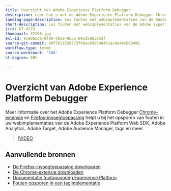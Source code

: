 ```yaml
---
title: Overzicht van Adobe Experience Platform Debugger
description: Leer hoe u met de Adobe Experience Platform Debugger Chrome-extensie en de Firefox-invoegtoepassing fouten kunt opsporen in uw webimplementaties van de Adobe Experience Platform Web SDK, Adobe Analytics, Adobe Target, Adobe Audience Manager, tags en meer.
landing-page-description: Los fouten met webimplementaties van de Adobe Experience Platform Web SDK en de Experience Cloud-toepassingen op.
short-description: Los fouten met webimplementaties van de Adobe Experience Platform Web SDK en de Experience Cloud-toepassingen op.
jira: KT-4723
thumbnail: 32156.jpg
exl-id: 9ce0b5db-9f00-4b59-8655-09cd59b3d5df
source-git-commit: 90f7621536573f60ac6585404b1ac0e49cb08496
workflow-type: tm+mt
source-wordcount: '166'
ht-degree: 58%

---
```


# Overzicht van Adobe Experience Platform Debugger

Meer informatie over het Adobe Experience Platform Debugger [Chrome-extensie](https://chrome.google.com/webstore/detail/adobe-experience-platform/bfnnokhpnncpkdmbokanobigaccjkpob) en [Firefox-invoegtoepassing](https://addons.mozilla.org/nl/firefox/addon/adobe-experience-platform-dbg/) helpt u bij het opsporen van fouten in uw webimplementaties van de Adobe Experience Platform Web SDK, Adobe Analytics, Adobe Target, Adobe Audience Manager, tags en meer.

>[!VIDEO](https://video.tv.adobe.com/v/32156?quality=12&learn=on)

## Aanvullende bronnen

* [De Firefox-invoegtoepassing downloaden](https://addons.mozilla.org/nl/firefox/addon/adobe-experience-platform-dbg/)
* [De Chrome-extensie downloaden](https://chrome.google.com/webstore/detail/adobe-experience-platform/bfnnokhpnncpkdmbokanobigaccjkpob)
* [Documentatie foutopsporing Experience Platform](https://experienceleague.adobe.com/docs/debugger/using-v2/experience-cloud-debugger.html?lang=nl)
* [Fouten opsporen in een tagimplementatie](https://experienceleague.adobe.com/docs/experience-manager-learn/sites/integrations/experience-platform-launch/debug-launch-implementation.html)
